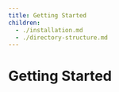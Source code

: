 ```yaml
---
title: Getting Started
children:
  - ./installation.md
  - ./directory-structure.md
---
```


# Getting Started
